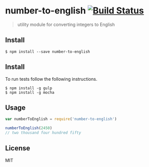 # number-to-english [![Build Status](https://travis-ci.org/eternal44/number-to-english.svg?branch=master)](https://travis-ci.org/eternal44/number-to-english)


> utility module for converting integers to English

## Install

```
$ npm install --save number-to-english
```

## Install
To run tests follow the following instructions.

```
$ npm install -g gulp
$ npm install -g mocha
```

## Usage

```js
var numberToEnglish = require('number-to-english')

numberToEnglish(2450)
// two thousand four hundred fifty
```
## License
MIT
